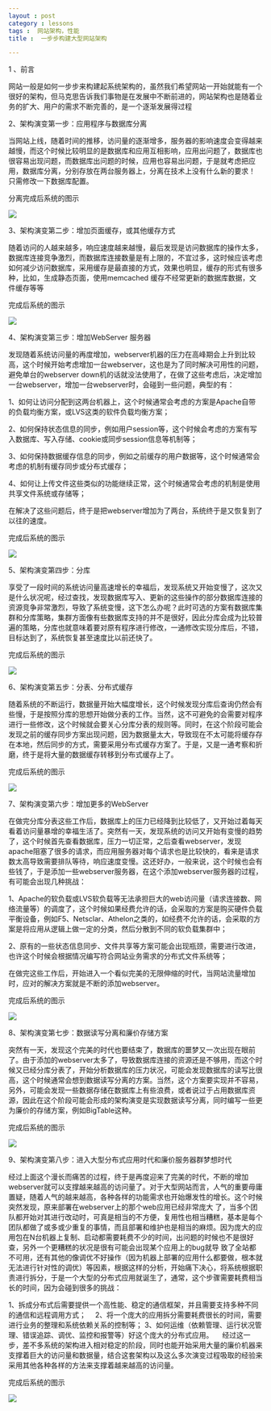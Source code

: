 ```yaml
---
layout : post
category : lessons
tags :  网站架构，性能
title :  一步步构建大型网站架构

---
```



1 、前言

网站一般是如何一步步来构建起系统架构的，虽然我们希望网站一开始就能有一个很好的架构，但马克思告诉我们事物是在发展中不断前进的，网站架构也是随着业务的扩大、用户的需求不断完善的，是一个逐渐发展得过程


2、架构演变第一步：应用程序与数据库分离

当网站上线，随着时间的推移，访问量的逐渐增多，服务器的影响速度会变得越来越慢，而这个时候比较明显的是数据库和应用互相影响，应用出问题了，数据库也很容易出现问题，而数据库出问题的时候，应用也容易出问题，于是就考虑把应用，数据库分离，分别存放在两台服务器上，分离在技术上没有什么新的要求！
只需修改一下数据库配置。

分离完成后系统的图示

<img src="http://pic001.cnblogs.com/images/2011/1/2011050220040718.png">


3、架构演变第二步：增加页面缓存，或其他缓存方式

随着访问的人越来越多，响应速度越来越慢，最后发现是访问数据库的操作太多，数据库连接竞争激烈，而数据库连接数量是有上限的，不宜过多，这时候应该考虑如何减少访问数据库，采用缓存是最直接的方式，效果也明显，缓存的形式有很多种，比如，生成静态页面，使用memcached 缓存不经常更新的数据库数据，文件缓存等等

完成后系统的图示

<img src="http://pic001.cnblogs.com/images/2011/1/2011050220053264.png">	

4、架构演变第三步：增加WebServer 服务器

发现随着系统访问量的再度增加，webserver机器的压力在高峰期会上升到比较高，这个时候开始考虑增加一台webserver，这也是为了同时解决可用性的问题，避免单台的webserver down机的话就没法使用了，在做了这些考虑后，决定增加一台webserver，增加一台webserver时，会碰到一些问题，典型的有：

1、如何让访问分配到这两台机器上，这个时候通常会考虑的方案是Apache自带的负载均衡方案，或LVS这类的软件负载均衡方案；

2、如何保持状态信息的同步，例如用户session等，这个时候会考虑的方案有写入数据库、写入存储、cookie或同步session信息等机制等；

3、如何保持数据缓存信息的同步，例如之前缓存的用户数据等，这个时候通常会考虑的机制有缓存同步或分布式缓存；

4、如何让上传文件这些类似的功能继续正常，这个时候通常会考虑的机制是使用共享文件系统或存储等；

在解决了这些问题后，终于是把webserver增加为了两台，系统终于是又恢复到了以往的速度。

完成后系统的图示

<img src="http://pic001.cnblogs.com/images/2011/1/2011050220101353.png">

5、架构演变第四步：分库

享受了一段时间的系统访问量高速增长的幸福后，发现系统又开始变慢了，这次又是什么状况呢，经过查找，发现数据库写入、更新的这些操作的部分数据库连接的资源竞争非常激烈，导致了系统变慢，这下怎么办呢？此时可选的方案有数据库集群和分库策略，集群方面像有些数据库支持的并不是很好，因此分库会成为比较普遍的策略，分库也就意味着要对原有程序进行修改，一通修改实现分库后，不错，目标达到了，系统恢复甚至速度比以前还快了。

完成后系统的图示

<img src="http://pic001.cnblogs.com/images/2011/1/2011050220113592.png">

6、架构演变第五步：分表、分布式缓存

随着系统的不断运行，数据量开始大幅度增长，这个时候发现分库后查询仍然会有些慢，于是按照分库的思想开始做分表的工作。当然，这不可避免的会需要对程序进行一些修改，这个时候就会要关心分库分表的规则等。同时，在这个阶段可能会发现之前的缓存同步方案出现问题，因为数据量太大，导致现在不太可能将缓存存在本地，然后同步的方式，需要采用分布式缓存方案了。于是，又是一通考察和折磨，终于是将大量的数据缓存转移到分布式缓存上了。

完成后系统的图示

<img src="http://pic001.cnblogs.com/images/2011/1/2011050220133124.png">


7、架构演变第六步：增加更多的WebServer

在做完分库分表这些工作后，数据库上的压力已经降到比较低了，又开始过着每天看着访问量暴增的幸福生活了。突然有一天，发现系统的访问又开始有变慢的趋势 了，这个时候首先查看数据库，压力一切正常，之后查看webserver，发现apache阻塞了很多的请求，而应用服务器对每个请求也是比较快的，看来是请求数太高导致需要排队等待，响应速度变慢。这还好办，一般来说，这个时候也会有些钱了，于是添加一些webserver服务器，在这个添加webserver服务器的过程，有可能会出现几种挑战：

1、Apache的软负载或LVS软负载等无法承担巨大的web访问量（请求连接数、网络流量等）的调度了，这个时候如果经费允许的话，会采取的方案是购买硬件负载平衡设备，例如F5、Netsclar、Athelon之类的，如经费不允许的话，会采取的方案是将应用从逻辑上做一定的分类，然后分散到不同的软负载集群中；

2、原有的一些状态信息同步、文件共享等方案可能会出现瓶颈，需要进行改进，也许这个时候会根据情况编写符合网站业务需求的分布式文件系统等；

在做完这些工作后，开始进入一个看似完美的无限伸缩的时代，当网站流量增加时，应对的解决方案就是不断的添加webserver。


完成后系统的图示

<img src="http://pic001.cnblogs.com/images/2011/1/2011050220133124.png">

8、架构演变第七步：数据读写分离和廉价存储方案

突然有一天，发现这个完美的时代也要结束了，数据库的噩梦又一次出现在眼前了。由于添加的webserver太多了，导致数据库连接的资源还是不够用，而这个时候又已经分库分表了，开始分析数据库的压力状况，可能会发现数据库的读写比很高，这个时候通常会想到数据读写分离的方案。当然，这个方案要实现并不容易，另外，可能会发现一些数据存储在数据库上有些浪费，或者说过于占用数据库资源，因此在这个阶段可能会形成的架构演变是实现数据读写分离，同时编写一些更为廉价的存储方案，例如BigTable这种。



完成后系统的图示

<img src="http://pic001.cnblogs.com/images/2011/1/2011050220205795.png">

9、架构演变第八步：进入大型分布式应用时代和廉价服务器群梦想时代

经过上面这个漫长而痛苦的过程，终于是再度迎来了完美的时代，不断的增加webserver就可以支撑越来越高的访问量了。对于大型网站而言，人气的重要毋庸置疑，随着人气的越来越高，各种各样的功能需求也开始爆发性的增长。这个时候突然发现，原来部署在webserver上的那个web应用已经非常庞大 了，当多个团队都开始对其进行改动时，可真是相当的不方便，复用性也相当糟糕，基本是每个团队都做了或多或少重复的事情，而且部署和维护也是相当的麻烦。因为庞大的应用包在N台机器上复制、启动都需要耗费不少的时间，出问题的时候也不是很好查，另外一个更糟糕的状况是很有可能会出现某个应用上的bug就导 致了全站都不可用，还有其他的像调优不好操作（因为机器上部署的应用什么都要做，根本就无法进行针对性的调优）等因素，根据这样的分析，开始痛下决心，将系统根据职责进行拆分，于是一个大型的分布式应用就诞生了，通常，这个步骤需要耗费相当长的时间，因为会碰到很多的挑战：

1、拆成分布式后需要提供一个高性能、稳定的通信框架，并且需要支持多种不同的通信和远程调用方式；
　2、将一个庞大的应用拆分需要耗费很长的时间，需要进行业务的整理和系统依赖关系的控制等；
3、如何运维（依赖管理、运行状况管理、错误追踪、调优、监控和报警等）好这个庞大的分布式应用。
　经过这一步，差不多系统的架构进入相对稳定的阶段，同时也能开始采用大量的廉价机器来支撑着巨大的访问量和数据量，结合这套架构以及这么多次演变过程吸取的经验来采用其他各种各样的方法来支撑着越来越高的访问量。

完成后系统的图示

<img src="http://pic001.cnblogs.com/images/2011/1/2011050220181825.png">